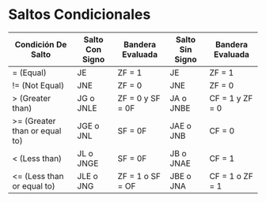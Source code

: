# Saltos Condicionales
| Condición De Salto | Salto Con Signo | Bandera Evaluada | Salto Sin Signo | Bandera Evaluada |
|               -               |     -     |         -        |     -     |        -        |
| = (Equal)                     | JE        | ZF = 1           | JE        | ZF = 1          |
| != (Not Equal)                | JNE       | ZF = 0           | JNE       | ZF = 0          |
| > (Greater than)              | JG o JNLE | ZF = 0 y SF = 0F | JA o JNBE | CF = 1 y ZF = 0 |
| >= (Greater than or equal to) | JGE o JNL | SF = 0F          | JAE o JNB | CF = 0          |
| < (Less than)                 | JL o JNGE | SF = 0F          | JB o JNAE | CF = 1          |
| <= (Less than or equal to)    | JLE o JNG | ZF = 1 o SF = OF | JBE o JNA | CF = 1 o ZF = 1 |